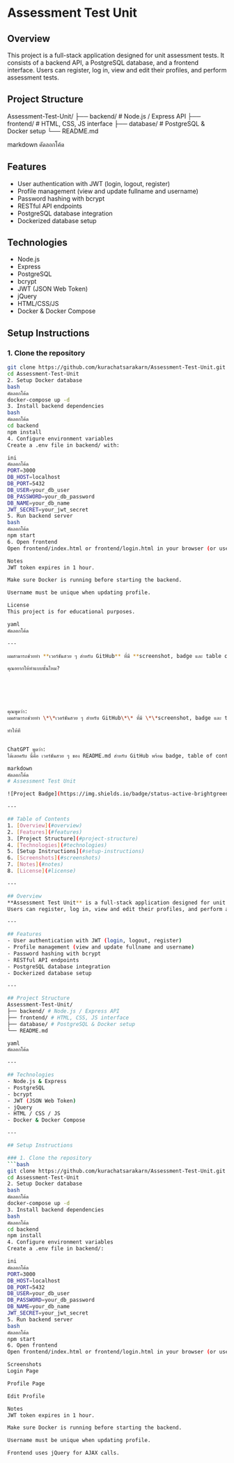 # Assessment Test Unit

## Overview
This project is a full-stack application designed for unit assessment tests. It consists of a backend API, a PostgreSQL database, and a frontend interface. Users can register, log in, view and edit their profiles, and perform assessment tests.

## Project Structure
Assessment-Test-Unit/
├── backend/ # Node.js / Express API
├── frontend/ # HTML, CSS, JS interface
├── database/ # PostgreSQL & Docker setup
└── README.md

markdown
คัดลอกโค้ด

## Features
- User authentication with JWT (login, logout, register)
- Profile management (view and update fullname and username)
- Password hashing with bcrypt
- RESTful API endpoints
- PostgreSQL database integration
- Dockerized database setup

## Technologies
- Node.js
- Express
- PostgreSQL
- bcrypt
- JWT (JSON Web Token)
- jQuery
- HTML/CSS/JS
- Docker & Docker Compose

## Setup Instructions

### 1. Clone the repository
```bash
git clone https://github.com/kurachatsarakarn/Assessment-Test-Unit.git
cd Assessment-Test-Unit
2. Setup Docker database
bash
คัดลอกโค้ด
docker-compose up -d
3. Install backend dependencies
bash
คัดลอกโค้ด
cd backend
npm install
4. Configure environment variables
Create a .env file in backend/ with:

ini
คัดลอกโค้ด
PORT=3000
DB_HOST=localhost
DB_PORT=5432
DB_USER=your_db_user
DB_PASSWORD=your_db_password
DB_NAME=your_db_name
JWT_SECRET=your_jwt_secret
5. Run backend server
bash
คัดลอกโค้ด
npm start
6. Open frontend
Open frontend/index.html or frontend/login.html in your browser (or use Live Server).

Notes
JWT token expires in 1 hour.

Make sure Docker is running before starting the backend.

Username must be unique when updating profile.

License
This project is for educational purposes.

yaml
คัดลอกโค้ด

---

ผมสามารถช่วยทำ **เวอร์ชันสวย ๆ สำหรับ GitHub** ที่มี **screenshot, badge และ table of contents** ให้ด้วยนะ ถ้าคุณอยากได้รูปแบบนั้น  

คุณอยากให้ทำแบบนั้นไหม?






คุณพูดว่า:
ผมสามารถช่วยทำ \*\*เวอร์ชันสวย ๆ สำหรับ GitHub\*\* ที่มี \*\*screenshot, badge และ table of contents\*\* ให้ด้วยนะ ถ้าคุณอยากได้รูปแบบนั้น คุณอยากให้ทำแบบนั้นไหม?

ทำให้ที


ChatGPT พูดว่า:
ได้เลยครับ นี่คือ เวอร์ชันสวย ๆ ของ README.md สำหรับ GitHub พร้อม badge, table of contents, และตัวอย่าง screenshot (คุณสามารถเปลี่ยน path รูปภาพจริงตามโปรเจกต์ได้):

markdown
คัดลอกโค้ด
# Assessment Test Unit

![Project Badge](https://img.shields.io/badge/status-active-brightgreen) ![Node.js](https://img.shields.io/badge/node.js-v18-blue) ![License](https://img.shields.io/badge/license-educational-lightgrey)

---

## Table of Contents
1. [Overview](#overview)
2. [Features](#features)
3. [Project Structure](#project-structure)
4. [Technologies](#technologies)
5. [Setup Instructions](#setup-instructions)
6. [Screenshots](#screenshots)
7. [Notes](#notes)
8. [License](#license)

---

## Overview
**Assessment Test Unit** is a full-stack application designed for unit assessment tests.  
Users can register, log in, view and edit their profiles, and perform assessment tests.  

---

## Features
- User authentication with JWT (login, logout, register)
- Profile management (view and update fullname and username)
- Password hashing with bcrypt
- RESTful API endpoints
- PostgreSQL database integration
- Dockerized database setup

---

## Project Structure
Assessment-Test-Unit/
├── backend/ # Node.js / Express API
├── frontend/ # HTML, CSS, JS interface
├── database/ # PostgreSQL & Docker setup
└── README.md

yaml
คัดลอกโค้ด

---

## Technologies
- Node.js & Express
- PostgreSQL
- bcrypt
- JWT (JSON Web Token)
- jQuery
- HTML / CSS / JS
- Docker & Docker Compose

---

## Setup Instructions

### 1. Clone the repository
```bash
git clone https://github.com/kurachatsarakarn/Assessment-Test-Unit.git
cd Assessment-Test-Unit
2. Setup Docker database
bash
คัดลอกโค้ด
docker-compose up -d
3. Install backend dependencies
bash
คัดลอกโค้ด
cd backend
npm install
4. Configure environment variables
Create a .env file in backend/:

ini
คัดลอกโค้ด
PORT=3000
DB_HOST=localhost
DB_PORT=5432
DB_USER=your_db_user
DB_PASSWORD=your_db_password
DB_NAME=your_db_name
JWT_SECRET=your_jwt_secret
5. Run backend server
bash
คัดลอกโค้ด
npm start
6. Open frontend
Open frontend/index.html or frontend/login.html in your browser (or use Live Server).

Screenshots
Login Page

Profile Page

Edit Profile

Notes
JWT token expires in 1 hour.

Make sure Docker is running before starting the backend.

Username must be unique when updating profile.

Frontend uses jQuery for AJAX calls.

